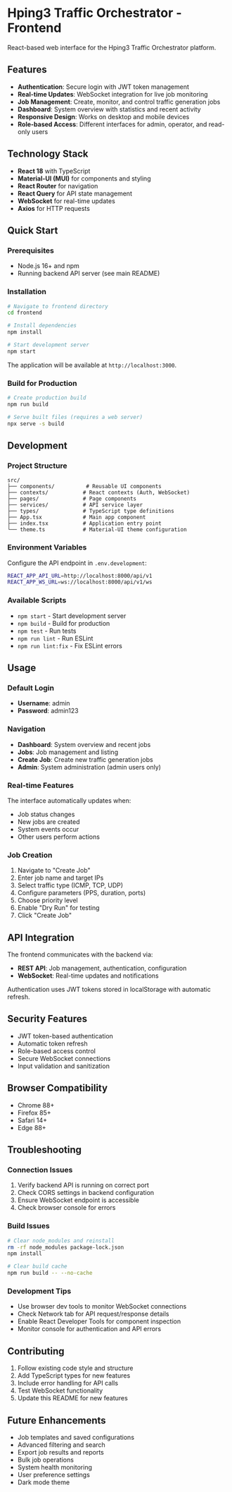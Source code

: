 # Hping3 Traffic Orchestrator - Frontend

React-based web interface for the Hping3 Traffic Orchestrator platform.

## Features

- **Authentication**: Secure login with JWT token management
- **Real-time Updates**: WebSocket integration for live job monitoring
- **Job Management**: Create, monitor, and control traffic generation jobs
- **Dashboard**: System overview with statistics and recent activity
- **Responsive Design**: Works on desktop and mobile devices
- **Role-based Access**: Different interfaces for admin, operator, and read-only users

## Technology Stack

- **React 18** with TypeScript
- **Material-UI (MUI)** for components and styling
- **React Router** for navigation
- **React Query** for API state management
- **WebSocket** for real-time updates
- **Axios** for HTTP requests

## Quick Start

### Prerequisites

- Node.js 16+ and npm
- Running backend API server (see main README)

### Installation

```bash
# Navigate to frontend directory
cd frontend

# Install dependencies
npm install

# Start development server
npm start
```

The application will be available at `http://localhost:3000`.

### Build for Production

```bash
# Create production build
npm run build

# Serve built files (requires a web server)
npx serve -s build
```

## Development

### Project Structure

```
src/
├── components/          # Reusable UI components
├── contexts/           # React contexts (Auth, WebSocket)
├── pages/              # Page components
├── services/           # API service layer
├── types/              # TypeScript type definitions
├── App.tsx             # Main app component
├── index.tsx           # Application entry point
└── theme.ts            # Material-UI theme configuration
```

### Environment Variables

Configure the API endpoint in `.env.development`:

```bash
REACT_APP_API_URL=http://localhost:8000/api/v1
REACT_APP_WS_URL=ws://localhost:8000/api/v1/ws
```

### Available Scripts

- `npm start` - Start development server
- `npm build` - Build for production
- `npm test` - Run tests
- `npm run lint` - Run ESLint
- `npm run lint:fix` - Fix ESLint errors

## Usage

### Default Login

- **Username**: admin
- **Password**: admin123

### Navigation

- **Dashboard**: System overview and recent jobs
- **Jobs**: Job management and listing
- **Create Job**: Create new traffic generation jobs
- **Admin**: System administration (admin users only)

### Real-time Features

The interface automatically updates when:
- Job status changes
- New jobs are created
- System events occur
- Other users perform actions

### Job Creation

1. Navigate to "Create Job"
2. Enter job name and target IPs
3. Select traffic type (ICMP, TCP, UDP)
4. Configure parameters (PPS, duration, ports)
5. Choose priority level
6. Enable "Dry Run" for testing
7. Click "Create Job"

## API Integration

The frontend communicates with the backend via:

- **REST API**: Job management, authentication, configuration
- **WebSocket**: Real-time updates and notifications

Authentication uses JWT tokens stored in localStorage with automatic refresh.

## Security Features

- JWT token-based authentication
- Automatic token refresh
- Role-based access control
- Secure WebSocket connections
- Input validation and sanitization

## Browser Compatibility

- Chrome 88+
- Firefox 85+
- Safari 14+
- Edge 88+

## Troubleshooting

### Connection Issues

1. Verify backend API is running on correct port
2. Check CORS settings in backend configuration
3. Ensure WebSocket endpoint is accessible
4. Check browser console for errors

### Build Issues

```bash
# Clear node_modules and reinstall
rm -rf node_modules package-lock.json
npm install

# Clear build cache
npm run build -- --no-cache
```

### Development Tips

- Use browser dev tools to monitor WebSocket connections
- Check Network tab for API request/response details
- Enable React Developer Tools for component inspection
- Monitor console for authentication and API errors

## Contributing

1. Follow existing code style and structure
2. Add TypeScript types for new features
3. Include error handling for API calls
4. Test WebSocket functionality
5. Update this README for new features

## Future Enhancements

- Job templates and saved configurations
- Advanced filtering and search
- Export job results and reports
- Bulk job operations
- System health monitoring
- User preference settings
- Dark mode theme